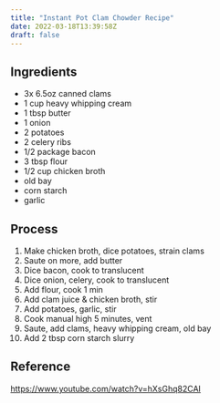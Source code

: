 ```yaml
---
title: "Instant Pot Clam Chowder Recipe"
date: 2022-03-18T13:39:58Z
draft: false
---
```


## Ingredients

* 3x 6.5oz canned clams
* 1 cup heavy whipping cream
* 1 tbsp butter
* 1 onion
* 2 potatoes
* 2 celery ribs
* 1/2 package bacon
* 3 tbsp flour
* 1/2 cup chicken broth
* old bay
* corn starch
* garlic

## Process

1. Make chicken broth, dice potatoes, strain clams
1. Saute on more, add butter
1. Dice bacon, cook to translucent
1. Dice onion, celery, cook to translucent
1. Add flour, cook 1 min
1. Add clam juice & chicken broth, stir
2. Add potatoes, garlic, stir
3. Cook manual high 5 minutes, vent
4. Saute, add clams, heavy whipping cream, old bay
5. Add 2 tbsp corn starch slurry

## Reference

https://www.youtube.com/watch?v=hXsGhq82CAI
